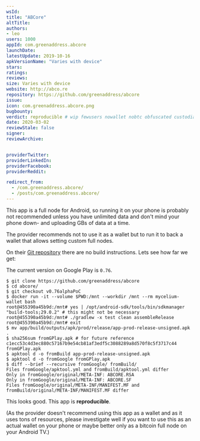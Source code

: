 ```yaml
---
wsId: 
title: "ABCore"
altTitle: 
authors:
- leo
users: 1000
appId: com.greenaddress.abcore
launchDate: 
latestUpdate: 2019-10-16
apkVersionName: "Varies with device"
stars: 
ratings: 
reviews: 
size: Varies with device
website: http://abco.re
repository: https://github.com/greenaddress/abcore
issue: 
icon: com.greenaddress.abcore.png
bugbounty: 
verdict: reproducible # wip fewusers nowallet nobtc obfuscated custodial nosource nonverifiable reproducible bounty defunct
date: 2020-03-02
reviewStale: false
signer: 
reviewArchive:


providerTwitter: 
providerLinkedIn: 
providerFacebook: 
providerReddit: 

redirect_from:
  - /com.greenaddress.abcore/
  - /posts/com.greenaddress.abcore/
---
```



This app is a full node for Android, so running it on your phone is probably
not recommended unless you have unlimited data and don't mind your phone
down- and uploading GBs of data at a time.

The provider recommends not to use it as a wallet but to run it to back a wallet
that allows setting custom full nodes.

On their [Git repository](https://github.com/greenaddress/abcore) there are no
build instructions. Lets see how far we get:

The current version on Google Play is `0.76`.

```
$ git clone https://github.com/greenaddress/abcore
$ cd abcore/
$ git checkout v0.76alphaPoC 
$ docker run -it --volume $PWD:/mnt --workdir /mnt --rm mycelium-wallet bash
root@455390a45b9d:/mnt# yes | /opt/android-sdk/tools/bin/sdkmanager "build-tools;29.0.2" # this might not be necessary
root@455390a45b9d:/mnt# ./gradlew -x test clean assembleRelease
root@455390a45b9d:/mnt# exit
$ mv app/build/outputs/apk/prod/release/app-prod-release-unsigned.apk .
$ sha256sum fromGPlay.apk # for future reference
c1ecc53c4d3ec880c57167b9e54cb81af3edf5c3088289a8d570f8c5f3717c44  fromGPlay.apk
$ apktool d -o fromBuild app-prod-release-unsigned.apk 
$ apktool d -o fromGoogle fromGPlay.apk 
$ diff --brief --recursive fromGoogle/ fromBuild/
Files fromGoogle/apktool.yml and fromBuild/apktool.yml differ
Only in fromGoogle/original/META-INF: ABCORE.RSA
Only in fromGoogle/original/META-INF: ABCORE.SF
Files fromGoogle/original/META-INF/MANIFEST.MF and fromBuild/original/META-INF/MANIFEST.MF differ
```

This looks good. This app is **reproducible**.

(As the provider doesn't recommend using this app as a wallet and as it uses
tons of resources, please investigate well if you want to use this as an actual
wallet on your phone or maybe better only as a bitcoin full node on your Android
TV.)



